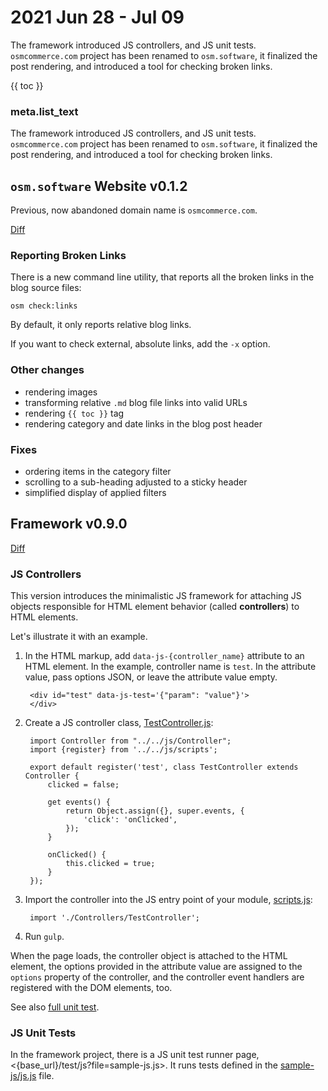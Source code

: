 # 2021 Jun 28 - Jul 09

The framework introduced JS controllers, and JS unit tests. `osmcommerce.com` project has been renamed to `osm.software`, it finalized the post rendering, and introduced a tool for checking broken links.  
 
{{ toc }}

### meta.list_text

The framework introduced JS controllers, and JS unit tests. `osmcommerce.com`
project has been renamed to `osm.software`, it finalized the post rendering, and
introduced a tool for checking broken links.

## `osm.software` Website v0.1.2

Previous, now abandoned domain name is `osmcommerce.com`.

[Diff](https://github.com/osmphp/osmsoftware-website/compare/v0.1.1...v0.1.2)

### Reporting Broken Links

There is a new command line utility, that reports all the broken links in the blog
source files:

    osm check:links
    
By default, it only reports relative blog links. 

If you want to check external, absolute links, add the `-x` option.

### Other changes

* rendering images
* transforming relative `.md` blog file links into valid URLs
* rendering `{{ toc }}` tag
* rendering category and date links in the blog post header

### Fixes

* ordering items in the category filter
* scrolling to a sub-heading adjusted to a sticky header
* simplified display of applied filters    

## Framework v0.9.0

[Diff](https://github.com/osmphp/framework/compare/v0.8.4...v0.9.0)

### JS Controllers

This version introduces the minimalistic JS framework for attaching JS objects 
responsible for HTML element behavior (called **controllers**) to HTML elements.

Let's illustrate it with an example. 

1. In the HTML markup, add `data-js-{controller_name}` attribute to an HTML element. In the example, controller name is `test`. In the attribute value, pass options JSON, or leave the attribute value empty. 
    
        <div id="test" data-js-test='{"param": "value"}'>
        </div>
 
2. Create a JS controller class, [TestController.js](https://github.com/osmphp/framework/blob/HEAD/themes/_front__tailwind_samples/js/sample-js/Controllers/TestController.js):

        import Controller from "../../js/Controller";
        import {register} from '../../js/scripts';
        
        export default register('test', class TestController extends Controller {
            clicked = false;
        
            get events() {
                return Object.assign({}, super.events, {
                    'click': 'onClicked',
                });
            }
        
            onClicked() {
                this.clicked = true;
            }
        });

3. Import the controller into the JS entry point of your module, [scripts.js](https://github.com/osmphp/framework/blob/HEAD/themes/_front__tailwind_samples/js/sample-js/scripts.js):

        import './Controllers/TestController';

4. Run `gulp`.

When the page loads, the controller object is attached to the HTML element, the options
provided in the attribute value are assigned to the `options` property of the controller, and the controller event handlers are registered with the DOM elements, too. 

See also [full unit test](https://github.com/osmphp/framework/blob/HEAD/themes/_front__tailwind_samples/files/sample-js/js.js).

### JS Unit Tests

In the framework project, there is a JS unit test runner page, <{base_url}/test/js?file=sample-js.js>. It runs tests defined in the [sample-js/js.js](https://github.com/osmphp/framework/blob/HEAD/themes/_front__tailwind_samples/files/sample-js/js.js) file.